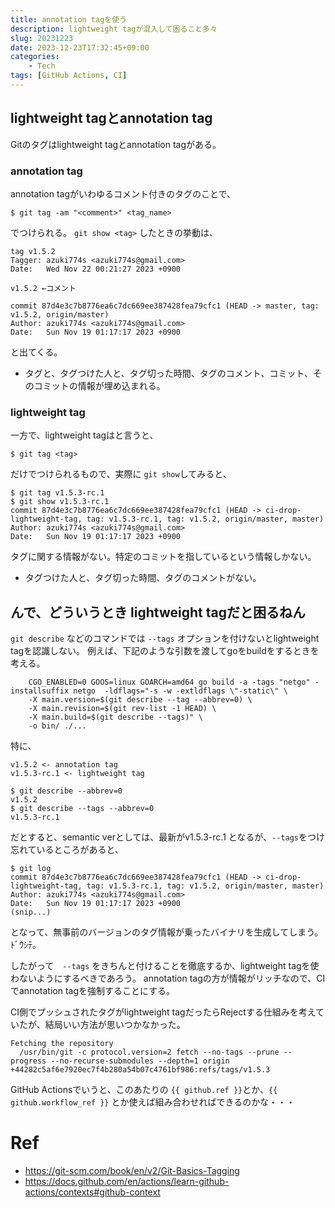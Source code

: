 ```yaml
---
title: annotation tagを使う
description: lightweight tagが混入して困ること多々
slug: 20231223
date: 2023-12-23T17:32:45+09:00
categories:
    - Tech
tags: [GitHub Actions, CI]
---
```


## lightweight tagとannotation tag

Gitのタグはlightweight tagとannotation tagがある。

### annotation tag
annotation tagがいわゆるコメント付きのタグのことで、
```
$ git tag -am "<comment>" <tag_name>
```

でつけられる。
`git show <tag>` したときの挙動は、

```
tag v1.5.2
Tagger: azuki774s <azuki774s@gmail.com>
Date:   Wed Nov 22 00:21:27 2023 +0900

v1.5.2 ←コメント

commit 87d4e3c7b8776ea6c7dc669ee387428fea79cfc1 (HEAD -> master, tag: v1.5.2, origin/master)
Author: azuki774s <azuki774s@gmail.com>
Date:   Sun Nov 19 01:17:17 2023 +0900
```

と出てくる。

- タグと、タグつけた人と、タグ切った時間、タグのコメント、コミット、そのコミットの情報が埋め込まれる。

### lightweight tag
一方で、lightweight tagはと言うと、
```
$ git tag <tag>
```
だけでつけられるもので、実際に `git show`してみると、

```
$ git tag v1.5.3-rc.1
$ git show v1.5.3-rc.1
commit 87d4e3c7b8776ea6c7dc669ee387428fea79cfc1 (HEAD -> ci-drop-lightweight-tag, tag: v1.5.3-rc.1, tag: v1.5.2, origin/master, master)
Author: azuki774s <azuki774s@gmail.com>
Date:   Sun Nov 19 01:17:17 2023 +0900
```

タグに関する情報がない。特定のコミットを指しているという情報しかない。
- タグつけた人と、タグ切った時間、タグのコメントがない。

## んで、どういうとき lightweight tagだと困るねん

`git describe` などのコマンドでは `--tags` オプションを付けないとlightweight tagを認識しない。
例えば、下記のような引数を渡してgoをbuildをするときを考える。

```
	CGO_ENABLED=0 GOOS=linux GOARCH=amd64 go build -a -tags "netgo" -installsuffix netgo  -ldflags="-s -w -extldflags \"-static\" \
	-X main.version=$(git describe --tag --abbrev=0) \
	-X main.revision=$(git rev-list -1 HEAD) \
	-X main.build=$(git describe --tags)" \
	-o bin/ ./...
```

特に、
```
v1.5.2 <- annotation tag
v1.5.3-rc.1 <- lightweight tag
```

```
$ git describe --abbrev=0
v1.5.2
$ git describe --tags --abbrev=0
v1.5.3-rc.1
```

だとすると、semantic verとしては、最新がv1.5.3-rc.1 となるが、`--tags`をつけ忘れているところがあると、

```
$ git log
commit 87d4e3c7b8776ea6c7dc669ee387428fea79cfc1 (HEAD -> ci-drop-lightweight-tag, tag: v1.5.3-rc.1, tag: v1.5.2, origin/master, master)
Author: azuki774s <azuki774s@gmail.com>
Date:   Sun Nov 19 01:17:17 2023 +0900
(snip...)
```
となって、無事前のバージョンのタグ情報が乗ったバイナリを生成してしまう。ﾄﾞｳｼﾃ。

したがって　`--tags` をきちんと付けることを徹底するか、lightweight tagを使わないようにするべきであろう。
annotation tagの方が情報がリッチなので、CIでannotation tagを強制することにする。

CI側でプッシュされたタグがlightweight tagだったらRejectする仕組みを考えていたが、結局いい方法が思いつかなかった。
```
Fetching the repository
  /usr/bin/git -c protocol.version=2 fetch --no-tags --prune --progress --no-recurse-submodules --depth=1 origin +44282c5af6e7920ec7f4b280a54b07c4761bf986:refs/tags/v1.5.3
```

GitHub Actionsでいうと、このあたりの 
`{{ github.ref }}`とか、`{{ github.workflow_ref }}` とか使えば組み合わせればできるのかな・・・


# Ref
- https://git-scm.com/book/en/v2/Git-Basics-Tagging
- https://docs.github.com/en/actions/learn-github-actions/contexts#github-context
